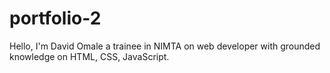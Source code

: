 # portfolio-2
Hello, I'm David Omale a trainee in NIMTA on web developer with grounded knowledge on HTML, CSS,  JavaScript.
